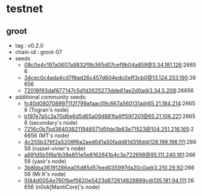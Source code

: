 # testnet

## groot

- tag : v0.2.0
- chain-id : groot-07
- seeds
    - 08c0e4c197a0607a9832f9b365d07cef9b04a859@3.34.181.126:26656
    - 34cec0c4ada4cd7f8ad26c457d604edc0eff3cb0@13.124.253.195:26656
    - 72016f93daf677147c5d1d2625273dde61ae2d0a@3.34.5.208:26656
- additional community seeds:
    - fc40d080708997112f799afaac09c667a560131a@65.21.184.214:26656 (Togran's node)
    - b197e7a5c3a70d6e6d5d65a09d881fa4ff597201@65.21.106.221:26656 (secondary's node)
    - 7216c0b7bd384036211946571d5fde3b63e71523@104.251.216.165:26656 (MT's node)
    - 4c255b376f2a5208f6a2aed641a50fadd81d318d@128.199.198.111:26656 (russel-vivier's node)
    - a891d5b5f6e1b38e851e5e8162641b4c3e722698@95.111.240.161:26656 (yasir's node)
    - 3b8bba36191286ea05d85d57eed035997da20c0a@3.210.29.92:26656 (Mr.K's node)
    - 5f44d0054e7601bef5620e5423d872614828899c@135.181.94.111:26656 (n0ok[MantiCore]'s node)

